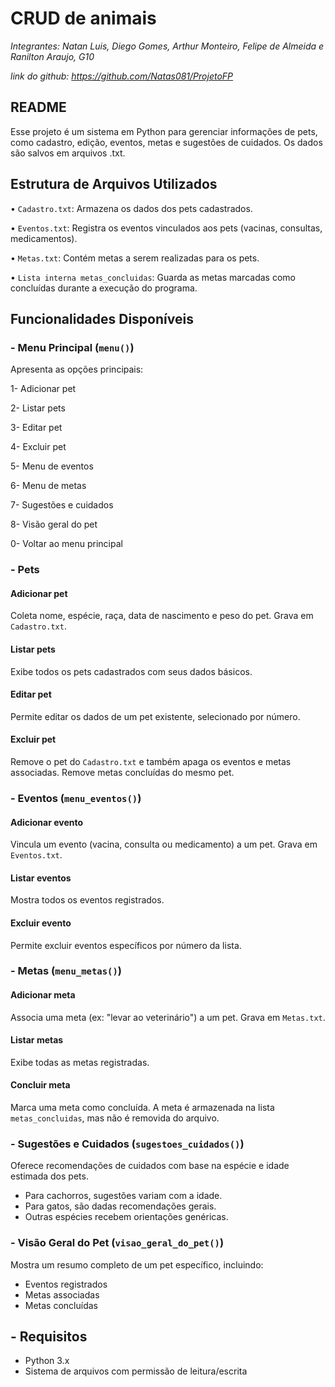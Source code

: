 # CRUD de animais

*Integrantes: Natan Luis, Diego Gomes, Arthur Monteiro, Felipe de Almeida e Ranilton Araujo, G10*

*link do github: https://github.com/Natas081/ProjetoFP*

## README

Esse projeto é um sistema em Python para gerenciar informações de pets, como cadastro, edição, eventos, metas e sugestões de cuidados. Os dados são salvos em arquivos .txt.

## Estrutura de Arquivos Utilizados

• `Cadastro.txt`: Armazena os dados dos pets cadastrados.

• `Eventos.txt`: Registra os eventos vinculados aos pets (vacinas, consultas, medicamentos).

• `Metas.txt`: Contém metas a serem realizadas para os pets.

• `Lista interna metas_concluidas`: Guarda as metas marcadas como concluídas durante a execução do programa.

## Funcionalidades Disponíveis

### - Menu Principal (`menu()`)
Apresenta as opções principais:

1- Adicionar pet

2- Listar pets

3- Editar pet

4- Excluir pet

5- Menu de eventos

6- Menu de metas

7- Sugestões e cuidados

8- Visão geral do pet

0- Voltar ao menu principal

### - Pets

#### Adicionar pet
Coleta nome, espécie, raça, data de nascimento e peso do pet. Grava em `Cadastro.txt`.

#### Listar pets
Exibe todos os pets cadastrados com seus dados básicos.

#### Editar pet
Permite editar os dados de um pet existente, selecionado por número.

#### Excluir pet
Remove o pet do `Cadastro.txt` e também apaga os eventos e metas associadas. Remove metas concluídas do mesmo pet.

### - Eventos (`menu_eventos()`)

#### Adicionar evento
Vincula um evento (vacina, consulta ou medicamento) a um pet. Grava em `Eventos.txt`.

#### Listar eventos
Mostra todos os eventos registrados.

#### Excluir evento
Permite excluir eventos específicos por número da lista.

### - Metas (`menu_metas()`)

#### Adicionar meta
Associa uma meta (ex: "levar ao veterinário") a um pet. Grava em `Metas.txt`.

#### Listar metas
Exibe todas as metas registradas.

#### Concluir meta
Marca uma meta como concluída. A meta é armazenada na lista `metas_concluidas`, mas não é removida do arquivo.

### - Sugestões e Cuidados (`sugestoes_cuidados()`)
Oferece recomendações de cuidados com base na espécie e idade estimada dos pets.

- Para cachorros, sugestões variam com a idade.
- Para gatos, são dadas recomendações gerais.
- Outras espécies recebem orientações genéricas.

### - Visão Geral do Pet (`visao_geral_do_pet()`)
Mostra um resumo completo de um pet específico, incluindo:

- Eventos registrados
- Metas associadas
- Metas concluídas

## - Requisitos

- Python 3.x
- Sistema de arquivos com permissão de leitura/escrita

